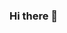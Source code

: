 ### Hi there 👋

<!--
**bmariswamy5/bmariswamy5** is a ✨ _special_ ✨ repository because its `README.md` (this file) appears on your GitHub profile.

### Hi there! 👋

I'm Brunda Mariswamy, a passionate Data Engineering  professonal with almost 3 year of experience. I'm enthusiastic about data, and I love to explore the ever-evolving world of Data Science and Engineering.

#### 💼 Professional Background

- 🎓 I am Current pursuing degree in Masters in Data Science from George Washington.
- 🌐 Worked as Data Engineer  at Larsen  & Tubro Infotech Limited.
- 🚀 I specialize in Data Science & Engeering filed.

#### 🔭 What I worked  On

As a grad student, I've dived into fascinating projects, like using machine learning to predict Multinational customer churn. Eager to persist in this dynamic field, I'm excited about embracing new challenges and furthering my growth as a data scientist.

#### 🌱 What I'm Learning

My unwavering passion lies in utilizing data as a powerful tool to tackle real-world challenges, driving me to perpetually seek opportunities for skill advancement and knowledge enrichment. I find immense joy in not only experimenting with diverse data science technologies s but also in the meticulous exploration of data, unearthing captivating insights along the way

#### 📫 How to Reach Me

- 📧 You can email me at sakkare01@gmail.com.
- 💼 Check out my professional profile on [LinkedIn](https://www.linkedin.com/in/brunda-mariswamy/).

#### 😄 Fun Facts

When i am not busy being techi i love to cook and serve my friends and family and play with my pet.

Thanks for visiting my GitHub profile! Feel free to explore my repositories, and don't hesitate to reach out if you have any questions or collaboration ideas.
